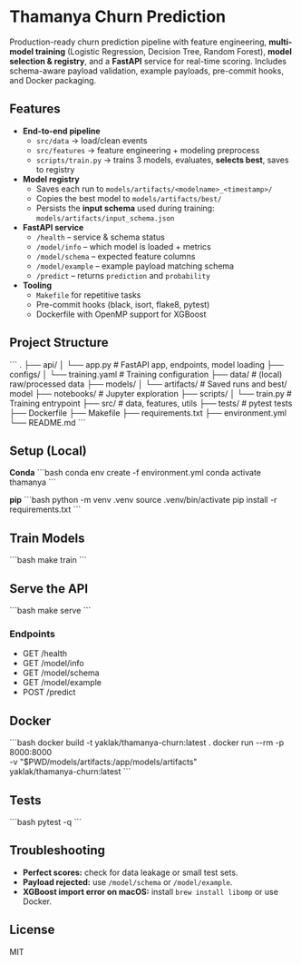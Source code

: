 # Thamanya Churn Prediction

Production-ready churn prediction pipeline with feature engineering, **multi-model training** (Logistic Regression, Decision Tree, Random Forest), **model selection & registry**, and a **FastAPI** service for real-time scoring. Includes schema-aware payload validation, example payloads, pre-commit hooks, and Docker packaging.

## Features
- **End-to-end pipeline**
  - `src/data` → load/clean events
  - `src/features` → feature engineering + modeling preprocess
  - `scripts/train.py` → trains 3 models, evaluates, **selects best**, saves to registry
- **Model registry**
  - Saves each run to `models/artifacts/<modelname>_<timestamp>/`
  - Copies the best model to `models/artifacts/best/`
  - Persists the **input schema** used during training: `models/artifacts/input_schema.json`
- **FastAPI service**
  - `/health` – service & schema status
  - `/model/info` – which model is loaded + metrics
  - `/model/schema` – expected feature columns
  - `/model/example` – example payload matching schema
  - `/predict` – returns `prediction` and `probability`
- **Tooling**
  - `Makefile` for repetitive tasks
  - Pre-commit hooks (black, isort, flake8, pytest)
  - Dockerfile with OpenMP support for XGBoost

## Project Structure
\`\`\`
.
├── api/
│   └── app.py                # FastAPI app, endpoints, model loading
├── configs/
│   └── training.yaml         # Training configuration
├── data/                     # (local) raw/processed data
├── models/
│   └── artifacts/            # Saved runs and best/ model
├── notebooks/                # Jupyter exploration
├── scripts/
│   └── train.py              # Training entrypoint
├── src/                      # data, features, utils
├── tests/                    # pytest tests
├── Dockerfile
├── Makefile
├── requirements.txt
├── environment.yml
└── README.md
\`\`\`

## Setup (Local)

**Conda**
\`\`\`bash
conda env create -f environment.yml
conda activate thamanya
\`\`\`

**pip**
\`\`\`bash
python -m venv .venv
source .venv/bin/activate
pip install -r requirements.txt
\`\`\`

## Train Models
\`\`\`bash
make train
\`\`\`

## Serve the API
\`\`\`bash
make serve
\`\`\`

### Endpoints
- GET /health
- GET /model/info
- GET /model/schema
- GET /model/example
- POST /predict

## Docker
\`\`\`bash
docker build -t yaklak/thamanya-churn:latest .
docker run --rm -p 8000:8000 \
  -v "$PWD/models/artifacts:/app/models/artifacts" \
  yaklak/thamanya-churn:latest
\`\`\`

## Tests
\`\`\`bash
pytest -q
\`\`\`

## Troubleshooting
- **Perfect scores:** check for data leakage or small test sets.
- **Payload rejected:** use `/model/schema` or `/model/example`.
- **XGBoost import error on macOS:** install `brew install libomp` or use Docker.

## License
MIT
